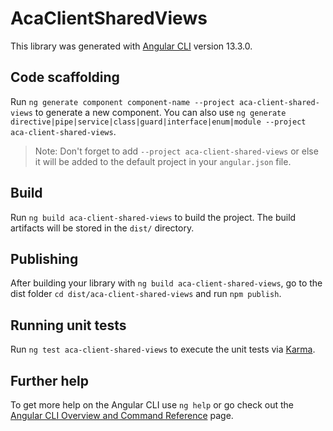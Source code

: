 # AcaClientSharedViews

This library was generated with [Angular CLI](https://github.com/angular/angular-cli) version 13.3.0.

## Code scaffolding

Run `ng generate component component-name --project aca-client-shared-views` to generate a new component. You can also use `ng generate directive|pipe|service|class|guard|interface|enum|module --project aca-client-shared-views`.
> Note: Don't forget to add `--project aca-client-shared-views` or else it will be added to the default project in your `angular.json` file. 

## Build

Run `ng build aca-client-shared-views` to build the project. The build artifacts will be stored in the `dist/` directory.

## Publishing

After building your library with `ng build aca-client-shared-views`, go to the dist folder `cd dist/aca-client-shared-views` and run `npm publish`.

## Running unit tests

Run `ng test aca-client-shared-views` to execute the unit tests via [Karma](https://karma-runner.github.io).

## Further help

To get more help on the Angular CLI use `ng help` or go check out the [Angular CLI Overview and Command Reference](https://angular.io/cli) page.
